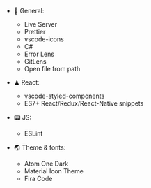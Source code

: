 - 🌱 General:
  - Live Server
  - Prettier
  - vscode-icons
  - C#
  - Error Lens
  - GitLens
  - Open file from path
  
- ♟ React:
  - vscode-styled-components
  - ES7+ React/Redux/React-Native snippets

- 📟 JS:
  - ESLint
  
- 🌏 Theme & fonts:
  - Atom One Dark 
  - Material Icon Theme
  - Fira Code
